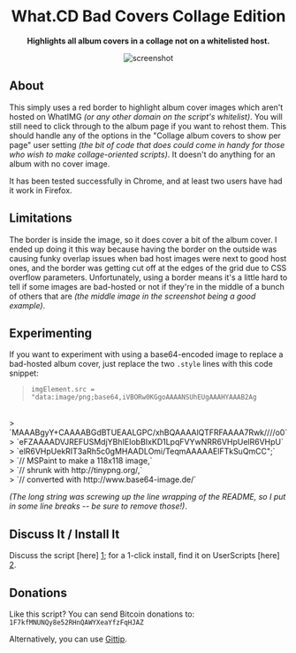 <h1 align="center">What.CD Bad Covers Collage Edition</h1>
<p align="center">
<b>Highlights all album covers in a collage not on a whitelisted host.</b></p>

<p align="center">
  <img src="https://raw.github.com/Wingman4l7/badhost/master/What.CD%20Bad%20Covers%20Collage%20Edition.png" alt="screenshot"/>
</p>

About
-----
This simply uses a red border to highlight album cover images which aren't hosted on WhatIMG *(or any other domain on the script's whitelist)*. You will still need to click through to the album page if you want to rehost them. This should handle any of the options in the "Collage album covers to show per page" user setting *(the bit of code that does could come in handy for those who wish to make collage-oriented scripts)*. It doesn't do anything for an album with no cover image.

It has been tested successfully in Chrome, and at least two users have had it work in Firefox.

Limitations
-----------
The border is inside the image, so it does cover a bit of the album cover. I ended up doing it this way because having the border on the outside was causing funky overlap issues when bad host images were next to good host ones, and the border was getting cut off at the edges of the grid due to CSS overflow parameters. Unfortunately, using a border means it's a little hard to tell if some images are bad-hosted or not if they're in the middle of a bunch of others that are *(the middle image in the screenshot being a good example)*.

Experimenting
-------------
If you want to experiment with using a base64-encoded image to replace a bad-hosted album cover, just replace the two `.style` lines with this code snippet:
> `imgElement.src = 
"data:image/png;base64,iVBORw0KGgoAAAANSUhEUgAAAHYAAAB2Ag`
<BR>
> `MAAABgyY+CAAAABGdBTUEAALGPC/xhBQAAAAlQTFRFAAAA7Rwk////o0`
<BR>
> `eFZAAAADVJREFUSMdjYBhIEIobBIxKD1LpqFVYwNRR6VHpUelR6VHpU`
<BR>
> `elR6VHpUekRIT3aRh5c0gMHAADLOmi/TeqmAAAAAElFTkSuQmCC";`
<BR>
> `// MSPaint to make a 118x118 image,`
<BR>
> `// shrunk with http://tinypng.org/,`
<BR>
> `// converted with http://www.base64-image.de/`

*(The long string was screwing up the line wrapping of the README, so I put in some line breaks -- be sure to remove those!)*.

Discuss It / Install It
-----------------------
Discuss the script [here] [1]; for a 1-click install, find it on UserScripts [here] [2].

  [1]: https://what.cd/forums.php?action=viewthread&threadid=171416
  [2]: http://userscripts-mirror.org/scripts/show/162954

Donations
---------
Like this script?  You can send Bitcoin donations to: `1F7kfMNUNQy8e52RHnQAWYXeaYfzFqHJAZ`

Alternatively, you can use [Gittip](https://www.gittip.com/Wingman4l7/).
